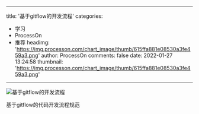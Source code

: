 
---
title: '基于gitflow的开发流程'
categories: 
 - 学习
 - ProcessOn
 - 推荐
headimg: 'https://img.processon.com/chart_image/thumb/615ffa881e08530a3fe459a3.png'
author: ProcessOn
comments: false
date: 2022-01-27 13:24:58
thumbnail: 'https://img.processon.com/chart_image/thumb/615ffa881e08530a3fe459a3.png'
---

<div>   
<img class="thumb" alt="基于gitflow的开发流程" src="https://img.processon.com/chart_image/thumb/615ffa881e08530a3fe459a3.png" referrerpolicy="no-referrer">
<p>基于gitflow的代码开发流程规范</p>  
</div>
            